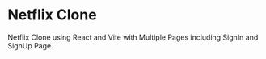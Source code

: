 # Netflix Clone
Netflix Clone using React and Vite with Multiple Pages including SignIn and SignUp Page.
